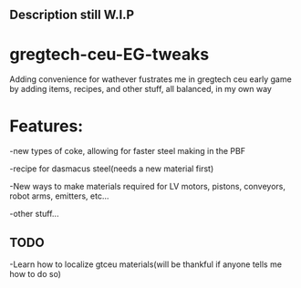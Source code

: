 ## Description still W.I.P
# gregtech-ceu-EG-tweaks
Adding convenience for wathever fustrates me in gregtech ceu early game by adding items, recipes, and other stuff, all balanced, in my own way
# Features:

-new types of coke, allowing for faster steel making in the PBF

-recipe for dasmacus steel(needs a new material first)

-New ways to make materials required for LV motors, pistons, conveyors, robot arms, emitters, etc...

-other stuff...
## TODO
-Learn how to localize gtceu materials(will be thankful if anyone tells me how to do so)

